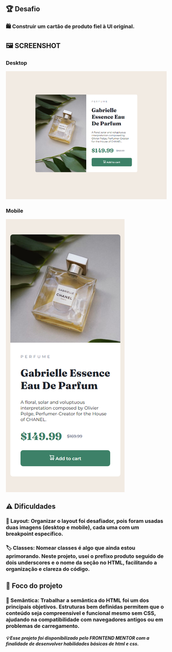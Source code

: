 ## 🏆 Desafio
### 🛍️ Construir um cartão de produto fiel à UI original.

## 🖼️ SCREENSHOT

### Desktop

![SCREENSHOT](https://github.com/Parolar007/Card-View-Product/blob/main/Descktop.png?raw=true)

### Mobile

![SCREENSHOT](https://github.com/Parolar007/Card-View-Product/blob/main/Mobile.png?raw=true)

## ⚠️ Dificuldades

### 📐 Layout: Organizar o layout foi desafiador, pois foram usadas duas imagens (desktop e mobile), cada uma com um breakpoint específico.
### 🏷️ Classes: Nomear classes é algo que ainda estou aprimorando. Neste projeto, usei o prefixo produto seguido de dois underscores e o nome da seção no HTML, facilitando a organização e clareza do código.


## 🎯 Foco do projeto

### 🧩 Semântica: Trabalhar a semântica do HTML foi um dos principais objetivos. Estruturas bem definidas permitem que o conteúdo seja compreensível e funcional mesmo sem CSS, ajudando na compatibilidade com navegadores antigos ou em problemas de carregamento.

##### 💡 Esse projeto foi disponibilizado pelo FRONTEND MENTOR com a finalidade de desenvolver habilidades básicas de html e css.

